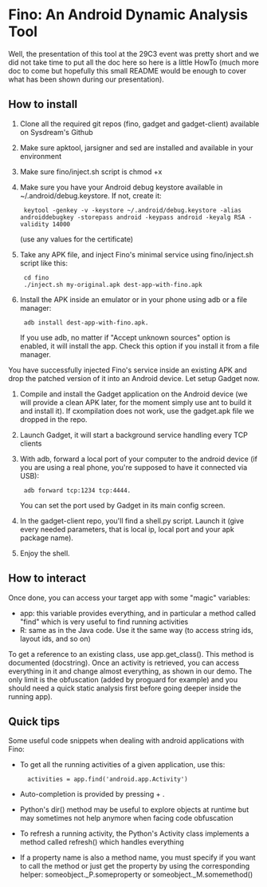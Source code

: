 Fino: An Android Dynamic Analysis Tool
======================================

Well, the presentation of this tool at the 29C3 event was pretty short and we did not take time to put all the doc here so here is a little HowTo (much more doc to come but hopefully this small README would be enough to cover what has been shown during our presentation).

How to install
--------------

1. Clone all the required git repos (fino, gadget and gadget-client) available on Sysdream's Github
2. Make sure apktool, jarsigner and sed are installed and available in your environment
3. Make sure fino/inject.sh script is chmod +x
4. Make sure you have your Android debug keystore available in ~/.android/debug.keystore. If not, create it:

        keytool -genkey -v -keystore ~/.android/debug.keystore -alias androiddebugkey -storepass android -keypass android -keyalg RSA -validity 14000
  
   (use any values for the certificate)

5. Take any APK file, and inject Fino's minimal service using fino/inject.sh script like this: 
    
        cd fino
        ./inject.sh my-original.apk dest-app-with-fino.apk

6. Install the APK inside an emulator or in your phone using adb or a file manager: 

        adb install dest-app-with-fino.apk.
   
   If you use adb, no matter if "Accept unknown sources" option is enabled, it will install the app. Check this option if you install it from a file manager.

You have successfully injected Fino's service inside an existing APK and drop the patched version of it into an Android device.
Let setup Gadget now.

1. Compile and install the Gadget application on the Android device (we will provide a clean APK later, for the moment simply use ant to build it and install it). If cxompilation does not work, use the gadget.apk file we dropped in the repo.
2. Launch Gadget, it will start a background service handling every TCP clients
3. With adb, forward a local port of your computer to the android device (if you are using a real phone, you're supposed to have it connected via USB): 

        adb forward tcp:1234 tcp:4444. 
   
   You can set the port used  by Gadget in its main config screen.
4. In the gadget-client repo, you'll find a shell.py script. Launch it (give every needed parameters, that is local ip, local port and your apk package name).
5. Enjoy the shell.

How to interact
---------------

Once done, you can access your target app with some "magic" variables:
* app: this variable provides everything, and in particular a method called "find" which is very useful to find running activities
* R: same as in the Java code. Use it the same way (to access string ids, layout ids, and so on)

To get a reference to an existing class, use app.get_class(). This method is documented (docstring).
Once an activity is retrieved, you can access everything in it and change almost everything, as shown in our demo. The only limit is the obfuscation (added by proguard for example) and you should need a quick static analysis first before going deeper inside the running app).


Quick tips
---------------

Some useful code snippets when dealing with android applications with Fino:

* To get all the running activities of a given application, use this: 

        activities = app.find('android.app.Activity')
    
* Auto-completion is provided by pressing <Alt> + <Tab>. 
* Python's dir() method may be useful to explore objects at runtime but may sometimes not help anymore when facing code obfuscation
* To refresh a running activity, the Python's Activity class implements a method called refresh() which handles everything
* If a property name is also a method name, you must specify if you want to call the method or just get the property by using the corresponding helper: someobject._P.someproperty or someobject._M.somemethod()

                                                                                             
